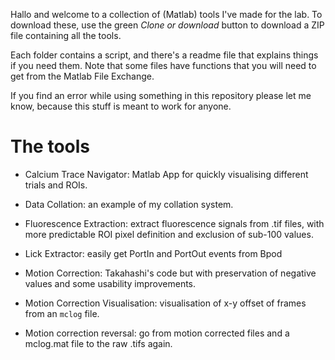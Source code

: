 Hallo and welcome to a collection of (Matlab) tools I've made for the lab. To download these, use the green *Clone or download* button to download a ZIP file containing all the tools.

Each folder contains a script, and there's a readme file that explains things if you need them. Note that some files have functions that you will need to get from the Matlab File Exchange.

If you find an error while using something in this repository please let me know, because this stuff is meant to work for anyone.

# The tools

- Calcium Trace Navigator: Matlab App for quickly visualising different trials and ROIs.

- Data Collation: an example of my collation system.

- Fluorescence Extraction: extract fluorescence signals from .tif files, with more predictable ROI pixel definition and exclusion of sub-100 values.

- Lick Extractor: easily get PortIn and PortOut events from Bpod

- Motion Correction: Takahashi's code but with preservation of negative values and some usability improvements.

- Motion Correction Visualisation: visualisation of x-y offset of frames from an `mclog` file. 

- Motion correction reversal: go from motion corrected files and a mclog.mat file to the raw .tifs again.
